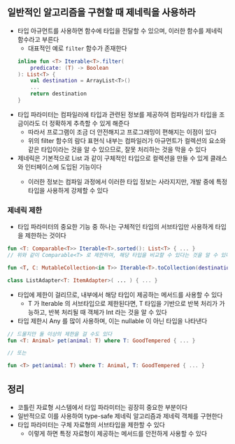 ## 일반적인 알고리즘을 구현할 때 제네릭을 사용하라

* 타입 아규먼트를 사용하면 함수에 타입을 전달할 수 있으며, 이러한 함수를 제네릭 함수라고 부른다
    * 대표적인 예로 `filter` 함수가 존재한다
    ```kotlin
    inline fun <T> Iterable<T>.filter(
        predicate: (T) -> Boolean
    ): List<T> {
        val destination = ArrayList<T>()
        ...
        return destination
    }
    ```
* 타입 파라미터는 컴파일러에 타입과 관련된 정보를 제공하여 컴파일러가 타입을 조금이라도 더 정확하게 추측할 수 있게 해준다
    * 따라서 프로그램이 조금 더 안전해지고 프로그래밍이 편해지는 이점이 있다
    * 위의 filter 함수의 람다 표현식 내부는 컴파일러가 아규먼트가 컬렉션의 요소와 같은 타입이라는 것을 알 수 있으므로, 잘못 처리하는 것을 막을 수 있다
* 제네릭은 기본적으로 List<String> 과 같이 구체적인 타입으로 컬렉션을 만들 수 있게 클래스와 인터페이스에 도입된 기능이다
    * 이러한 정보는 컴파일 과정에서 이러한 타입 정보는 사라지지만, 개발 중에 특정 타입을 사용하게 강제할 수 있다

### 제네릭 제한

* 타입 파라미터의 중요한 기능 중 하나는 구체적인 타입의 서브타입만 사용하게 타입을 제한하는 것이다

```kotlin
fun <T: Comparable<T>> Iterable<T>.sorted(): List<T> { ... }
// 위와 같이 Comparable<T> 로 제한하여, 해당 타입을 비교할 수 있다는 것을 알 수 있다

fun <T, C: MutableCollection<in T>> Iterable<T>.toCollection(destination: C): C { ... }

class ListAdapter<T: ItemAdapter>( ... ) { ... }
```

* 타입에 제한이 걸리므로, 내부에서 해당 타입이 제공하는 메서드를 사용할 수 있다
    * T 가 Iterable<Int> 의 서브타입으로 제한된다면, T 타입을 기반으로 반복 처리가 가능하고, 반복 처리될 때 객체가 Int 라는 것을 알 수 있다
* 타입 제한시 Any 를 많이 사용하며, 이는 nullable 이 아닌 타입을 나타낸다

```kotlin
// 드물지만 둘 이상의 제한을 걸 수도 있다
fun <T: Animal> pet(animal: T) where T: GoodTempered { ... }

// 또는

fun <T> pet(animal: T) where T: Animal, T: GoodTempered { ... }
```

## 정리

* 코틀린 자료형 시스템에서 타입 파라미터는 굉장히 중요한 부분이다
* 일반적으로 이를 사용하여 type-safe 제네릭 알고리즘과 제네릭 객체를 구현한다
* 타입 파라미터는 구체 자료형의 서브타입을 제한할 수 있다
    * 이렇게 하면 특정 자료형이 제공하는 메서드를 안전하게 사용할 수 있다
